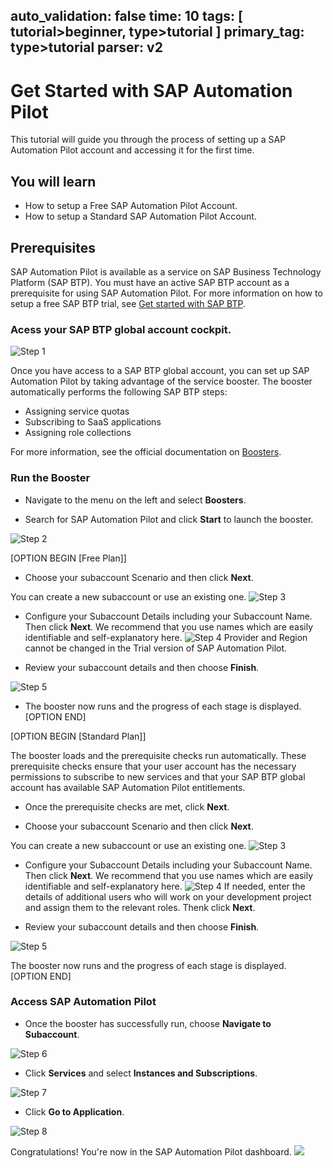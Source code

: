 
auto_validation: false
time: 10
tags: [ tutorial>beginner, type>tutorial ]
primary_tag: type>tutorial
parser: v2
---
# Get Started with SAP Automation Pilot
<!-- description --> This tutorial will guide you through the process of setting up a SAP Automation Pilot account and accessing it for the first time. 


## You will learn
- How to setup a Free SAP Automation Pilot Account.
- How to setup a Standard SAP Automation Pilot Account.


## Prerequisites
SAP Automation Pilot is available as a service on SAP Business Technology Platform (SAP BTP). You must have an active SAP BTP account as a prerequisite for using SAP Automation Pilot. For more information on how to setup a free SAP BTP trial, see [Get started with SAP BTP](https://www.sap.com/products/technology-platform/trial.html).     



### Acess your SAP BTP global account cockpit.
![Step 1](1A.png)

Once you have access to a SAP BTP global account, you can set up SAP Automation Pilot by taking advantage of the service booster. The booster automatically performs the following SAP BTP steps:

- Assigning service quotas
- Subscribing to SaaS applications
- Assigning role collections

For more information, see the official documentation on [Boosters](https://help.sap.com/docs/btp/sap-business-technology-platform/boosters?version=Cloud).



### Run the Booster
- Navigate to the menu on the left and select **Boosters**.

- Search for SAP Automation Pilot and click **Start** to launch the booster.

![Step 2](2.png)

[OPTION BEGIN [Free Plan]]

- Choose your subaccount Scenario and then click **Next**. 

You can create a new subaccount or use an existing one.
![Step 3](3.png)

- Configure your Subaccount Details including your Subaccount Name. Then click **Next**.
We recommend that you use names which are easily identifiable and self-explanatory here.
![Step 4](4.png) 
Provider and Region cannot be changed in the Trial version of SAP Automation Pilot.

- Review your subaccount details and then choose **Finish**.

![Step 5](5.png)

- The booster now runs and the progress of each stage is displayed.
[OPTION END]

[OPTION BEGIN [Standard Plan]]

The booster loads and the prerequisite checks run automatically. These prerequisite checks ensure that your user account has the necessary permissions to subscribe to new services and that your SAP BTP global account has available SAP Automation Pilot entitlements. 

- Once the prerequisite checks are met, click **Next**.

- Choose your subaccount Scenario and then click **Next**. 

You can create a new subaccount or use an existing one.
![Step 3](3.png)

- Configure your Subaccount Details including your Subaccount Name. Then click **Next**.
We recommend that you use names which are easily identifiable and self-explanatory here.
![Step 4](4.png) 
If needed, enter the details of additional users who will work on your development project and assign them to the relevant roles. Thenk click **Next**.

- Review your subaccount details and then choose **Finish**.

![Step 5](5.png)

The booster now runs and the progress of each stage is displayed.
[OPTION END]

### Access SAP Automation Pilot

- Once the booster has successfully run, choose **Navigate to Subaccount**.

![Step 6](7.png)

- Click **Services** and select **Instances and Subscriptions**.

![Step 7](8.png)

- Click **Go to Application**.

![Step 8](9.png)

Congratulations! You're now in the SAP Automation Pilot dashboard.
![](10.png)
